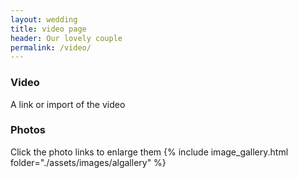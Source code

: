 ```yaml
---
layout: wedding
title: video page 
header: Our lovely couple
permalink: /video/
---
```


### Video
A link or import of the video

### Photos

Click the photo links to enlarge them
{% include image_gallery.html folder="./assets/images/algallery" %}
